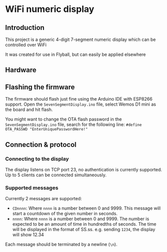 # WiFi numeric display

## Introduction

This project is a generic 4-digit 7-segment numeric display which can be controlled over WiFi

It was created for use in Flyball, but can easily be applied elsewhere

## Hardware

## Flashing the firmware

The firmware should flash just fine using the Arduino IDE with ESP8266 support. Open the `SevenSegmentDisplay.ino` file, select Wemos D1 mini as the board and hit flash.

You might want to change the OTA flash password in the `SevenSegmentDisplay.ino` file, search for the following line:
`#define OTA_PASSWD "EnterUniquePasswordHere!"`

## Connection & protocol

### Connecting to the display

The display listens on TCP port 23, no authentication is currently supported. Up to 5 clients can be connected simultaneously.

### Supported messages

Currently 2 messages are supported:

* `CDnnnn`: Where `nnnn` is a number between 0 and 9999. This message will start a countdown of the given number in seconds.
* `nnnn`: Where `nnnn` is a number between 0 and 9999. The number is expected to be an amount of time in hundredths of seconds. The time will be displayed in the format of SS.ss. e.g. sending `1234`, the display will show 12.34

Each message should be terminated by a newline (`\n`).